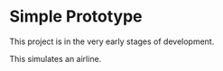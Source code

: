 # Simple Prototype
This project is in the very early stages of development.

This simulates an airline.
